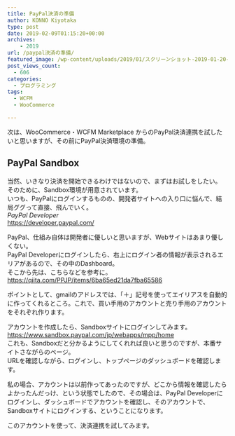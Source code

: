 ```yaml
---
title: PayPal決済の準備
author: KONNO Kiyotaka
type: post
date: 2019-02-09T01:15:20+00:00
archives:
    - 2019
url: /paypal決済の準備/
featured_image: /wp-content/uploads/2019/01/スクリーンショット-2019-01-20-22.17.58.jpg
post_views_count:
  - 606
categories:
  - プログラミング
tags:
  - WCFM
  - WooCommerce

---
```

次は、WooCommerce・WCFM Marketplace からのPayPal決済連携を試したいと思いますが、その前にPayPal決済環境の準備。

## PayPal Sandbox

当然、いきなり決済を開始できるわけではないので、まずはお試しをしたい。  
そのために、Sandbox環境が用意されています。  
いつも、PayPalにログインするものの、開発者サイトへの入り口に悩んで、結局ググって直接、飛んでいく。  
_PayPal Developer_  
<a rel="noreferrer noopener" target="_blank" href="https://developer.paypal.com/">https://developer.paypal.com/</a>

PayPal、仕組み自体は開発者に優しいと思いますが、Webサイトはあまり優しくない。  
PayPal Developerにログインしたら、右上にログイン者の情報が表示されるエリアがあるので、その中のDashboard。  
そこから先は、こちらなどを参考に。  
<a rel="noreferrer noopener" target="_blank" href="https://qiita.com/PPJP/items/6ba65ed21da7fba65586">https://qiita.com/PPJP/items/6ba65ed21da7fba65586</a>

ポイントとして、gmailのアドレスでは、「＋」記号を使ってエイリアスを自動的に作ってくれるところ。これで、買い手用のアカウントと売り手用のアカウントをそれぞれ作ります。

アカウントを作成したら、Sandboxサイトにログインしてみます。  
<a rel="noreferrer noopener" target="_blank" href="https://www.sandbox.paypal.com/jp/webapps/mpp/home">https://www.sandbox.paypal.com/jp/webapps/mpp/home</a>  
これも、Sandboxだと分かるようにしてくれれば良いと思うのですが、本番サイトさながらのページ。  
URLを確認しながら、ログインし、トップページのダッシュボードを確認します。

私の場合、アカウントは以前作ってあったのですが、どこから情報を確認したらよかったんだっけ、という状態でしたので、その場合は、PayPal Developerにログインし、ダッシュボードでアカウントを確認し、そのアカウントで、Sandboxサイトにログインする、ということになります。

このアカウントを使って、決済連携を試してみます。